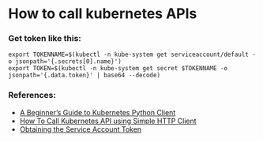 # How to call kubernetes APIs
### Get token like this:
```commandline
export TOKENNAME=$(kubectl -n kube-system get serviceaccount/default -o jsonpath='{.secrets[0].name}')
export TOKEN=$(kubectl -n kube-system get secret $TOKENNAME -o jsonpath='{.data.token}' | base64 --decode)
```
### References:
- [A Beginner’s Guide to Kubernetes Python Client](https://www.velotio.com/engineering-blog/kubernetes-python-client)
- [How To Call Kubernetes API using Simple HTTP Client](https://iximiuz.com/en/posts/kubernetes-api-call-simple-http-client/)
- [Obtaining the Service Account Token](https://kb.selectel.com/docs/cloud/managed-kubernetes/instructions/service-account-token/)